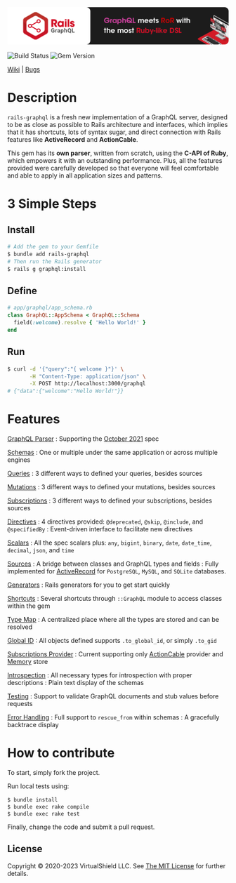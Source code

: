 <a href="https://rails-graphql.dev/?utm_source=github">
  <img src="./docs/assets/images/github.png" alt="Rails GraphQL - GraphQL meets RoR with the most Ruby-like DSL" />
</a>

![Build Status](https://github.com/virtualshield/rails-graphql/workflows/Tests/badge.svg)
![Gem Version](https://badge.fury.io/rb/rails-graphql.svg)
<!-- [![Code Climate](https://codeclimate.com/github/virtualshield/rails-graphql/badges/gpa.svg)](https://codeclimate.com/github/virtualshield/rails-graphql) -->
<!--([![Test Coverage](https://codeclimate.com/github/virtualshield/rails-graphql/badges/coverage.svg)](https://codeclimate.com/github/virtualshield/rails-graphql/coverage))-->
<!--([![Dependency Status](https://gemnasium.com/badges/github.com/virtualshield/rails-graphql.svg)](https://gemnasium.com/github.com/virtualshield/rails-graphql))-->

[Wiki](https://rails-graphql.dev/?utm_source=github) |
[Bugs](https://github.com/virtualshield/rails-graphql/issues)

# Description

`rails-graphql` is a fresh new implementation of a GraphQL server, designed to be
as close as possible to Rails architecture and interfaces, which implies that it has
shortcuts, lots of syntax sugar, and direct connection with Rails features like
**ActiveRecord** and **ActionCable**.

This gem has its **own parser**, written from scratch, using the
**C-API of Ruby**, which empowers it with an outstanding performance.
Plus, all the features provided were carefully developed so that everyone will feel
comfortable and able to apply in all application sizes and patterns.

# 3 Simple Steps

## Install

```bash
# Add the gem to your Gemfile
$ bundle add rails-graphql
# Then run the Rails generator
$ rails g graphql:install
```

## Define

```ruby
# app/graphql/app_schema.rb
class GraphQL::AppSchema < GraphQL::Schema
  field(:welcome).resolve { 'Hello World!' }
end
```

## Run

```bash
$ curl -d '{"query":"{ welcome }"}' \
       -H "Content-Type: application/json" \
       -X POST http://localhost:3000/graphql
# {"data":{"welcome":"Hello World!"}}
```

# Features

[GraphQL Parser](https://rails-graphql.dev/guides/parser?utm_source=github)
: Supporting the <a href="https://spec.graphql.org/October2021/" target="_blank" rel="external nofollow">October 2021</a> spec

[Schemas](https://rails-graphql.dev/guides/schemas?utm_source=github)
: One or multiple under the same application or across multiple engines

[Queries](https://rails-graphql.dev/guides/queries?utm_source=github)
: 3 different ways to defined your queries, besides sources

[Mutations](https://rails-graphql.dev/guides/mutations?utm_source=github)
: 3 different ways to defined your mutations, besides sources

[Subscriptions](https://rails-graphql.dev/guides/subscriptions?utm_source=github)
: 3 different ways to defined your subscriptions, besides sources

[Directives](https://rails-graphql.dev/guides/directives?utm_source=github)
: 4 directives provided: `@deprecated`, `@skip`, `@include`, and `@specifiedBy`
: Event-driven interface to facilitate new directives

[Scalars](https://rails-graphql.dev/guides/scalars?utm_source=github)
: All the spec scalars plus: `any`, `bigint`, `binary`, `date`, `date_time`, `decimal`, `json`, and `time`

[Sources](https://rails-graphql.dev/guides/sources?utm_source=github)
: A bridge between classes and GraphQL types and fields
: Fully implemented for [ActiveRecord](https://rails-graphql.dev/guides/sources/active-record?utm_source=github) for `PostgreSQL`, `MySQL`, and `SQLite` databases.

[Generators](https://rails-graphql.dev/guides/generators?utm_source=github)
: Rails generators for you to get start quickly

[Shortcuts](https://rails-graphql.dev/guides/architecture#shortcuts?utm_source=github)
: Several shortcuts through `::GraphQL` module to access classes within the gem

[Type Map](https://rails-graphql.dev/guides/type-map?utm_source=github)
: A centralized place where all the types are stored and can be resolved

[Global ID](https://rails-graphql.dev/guides/global-id?utm_source=github)
: All objects defined supports `.to_global_id`, or simply `.to_gid`

[Subscriptions Provider](https://rails-graphql.dev/guides/subscriptions/providers?utm_source=github)
: Current supporting only [ActionCable](https://rails-graphql.dev/guides/subscriptions/action-cable-provider?utm_source=github) provider and [Memory](https://rails-graphql.dev/guides/subscriptions/memory-store?utm_source=github) store

[Introspection](https://rails-graphql.dev/guides/introspection?utm_source=github)
: All necessary types for introspection with proper descriptions
: Plain text display of the schemas

[Testing](https://rails-graphql.dev/guides/testing?utm_source=github)
: Support to validate GraphQL documents and stub values before requests

[Error Handling](https://rails-graphql.dev/guides/error-handling?utm_source=github)
: Full support to `rescue_from` within schemas
: A gracefully backtrace display

# How to contribute

To start, simply fork the project.

Run local tests using:
```
$ bundle install
$ bundle exec rake compile
$ bundle exec rake test
```
Finally, change the code and submit a pull request.

## License

Copyright © 2020-2023 VirtualShield LLC. See [The MIT License](MIT-LICENSE) for further
details.
